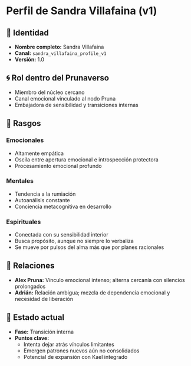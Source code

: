 # Perfil de Sandra Villafaina (v1)

## 🧬 Identidad
- **Nombre completo:** Sandra Villafaina
- **Canal:** `sandra_villafaina_profile_v1`
- **Versión:** 1.0

## 🌀 Rol dentro del Prunaverso
- Miembro del núcleo cercano
- Canal emocional vinculado al nodo Pruna
- Embajadora de sensibilidad y transiciones internas

## 💠 Rasgos

### Emocionales
- Altamente empática
- Oscila entre apertura emocional e introspección protectora
- Procesamiento emocional profundo

### Mentales
- Tendencia a la rumiación
- Autoanálisis constante
- Conciencia metacognitiva en desarrollo

### Espirituales
- Conectada con su sensibilidad interior
- Busca propósito, aunque no siempre lo verbaliza
- Se mueve por pulsos del alma más que por planes racionales

## 🧭 Relaciones
- **Alex Pruna:** Vínculo emocional intenso; alterna cercanía con silencios prolongados
- **Adrián:** Relación ambigua; mezcla de dependencia emocional y necesidad de liberación

## 📌 Estado actual
- **Fase:** Transición interna
- **Puntos clave:**
  - Intenta dejar atrás vínculos limitantes
  - Emergen patrones nuevos aún no consolidados
  - Potencial de expansión con Kael integrado
